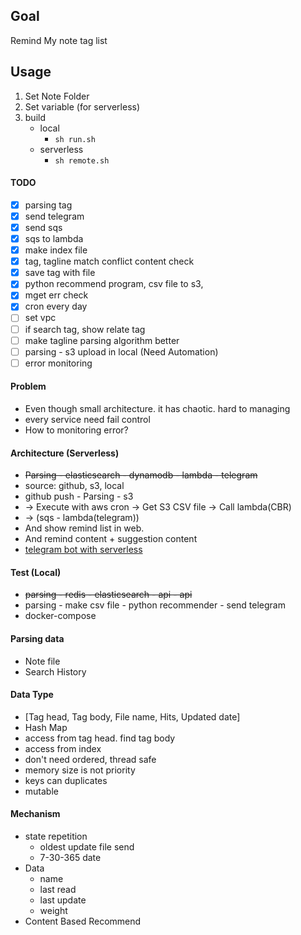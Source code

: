 ## Goal
Remind My note tag list

## Usage
1. Set Note Folder
2. Set variable (for serverless)
3. build
    - local
        - `sh run.sh`
    - serverless
        - `sh remote.sh`

#### TODO
- [x] parsing tag
- [x] send telegram
- [x] send sqs
- [x] sqs to lambda
- [x] make index file
- [X] tag, tagline match conflict content check
- [X] save tag with file
- [X] python recommend program, csv file to s3,
- [X] mget err check
- [X] cron every day
- [ ] set vpc
- [ ] if search tag, show relate tag
- [ ] make tagline parsing algorithm better
- [ ] parsing - s3 upload in local (Need Automation)
- [ ] error monitoring

#### Problem
- Even though small architecture. it has chaotic. hard to managing
- every service need fail control
- How to monitoring error?

#### Architecture (Serverless)
- ~~Parsing - elasticsearch - dynamodb - lambda - telegram~~
- source: github, s3, local
- github push - Parsing - s3
-    -> Execute with aws cron -> Get S3 CSV file -> Call lambda(CBR)
-    -> (sqs - lambda(telegram))
- And show remind list in web.
- And remind content + suggestion content
- [telegram bot with serverless](https://github.com/shdkej/my-telegram-bot)

#### Test (Local)
- ~~parsing - redis - elasticsearch - api - api~~
- parsing - make csv file - python recommender - send telegram
- docker-compose

#### Parsing data
- Note file
- Search History

#### Data Type
- [Tag head, Tag body, File name, Hits, Updated date]
- Hash Map
- access from tag head. find tag body
- access from index
- don't need ordered, thread safe
- memory size is not priority
- keys can duplicates
- mutable

#### Mechanism
- state repetition
    - oldest update file send
    - 7-30-365 date
- Data
    - name
    - last read
    - last update
    - weight
- Content Based Recommend
